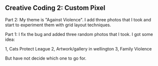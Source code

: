 ## Creative Coding 2: Custom Pixel

Part 2:
My theme is "Against Violence". I add three photos that I took and start to experiment them with grid layout techniques.




Part 1:
I fix the bug and added three random photos that I took. I got some idea: 

1, Cats Protect League
2, Artwork/gallery in wellington
3, Family Violence

But have not decide which one to go for.
